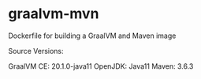 # graalvm-mvn
Dockerfile for building a GraalVM and Maven image

Source Versions:

GraalVM CE: 20.1.0-java11
OpenJDK: Java11
Maven: 3.6.3
